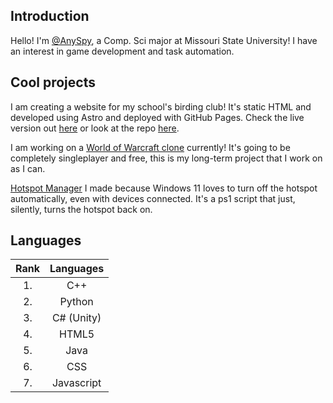 ## Introduction
Hello! I'm [@AnySpy](https://github.com/AnySpy), a Comp. Sci major at Missouri State University! I have an interest in game development and task automation.

## Cool projects
I am creating a website for my school's birding club! It's static HTML and developed using Astro and deployed with GitHub Pages. Check the live version out [here](https://www.thebirdclubmsu.com) or look at the repo [here](https://github.com/AnySpy/bird-club).

I am working on a [World of Warcraft clone](https://github.com/AnySpy/WoWClone) currently! It's going to be completely singleplayer and free, this is my long-term project that I work on as I can.

[Hotspot Manager](https://github.com/AnySpy/HotspotManager) I made because Windows 11 loves to turn off the hotspot automatically, even with devices connected. It's a ps1 script that just, silently, turns the hotspot back on.

## Languages
|  Rank  | Languages |
| :---:  |   :---:   |
| 1. | C++ |
| 2. | Python|
| 3. | C# (Unity) |
| 4. | HTML5 |
| 5. | Java |
| 6. | CSS |
| 7. | Javascript|
